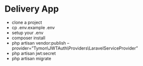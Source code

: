 # Delivery App

- clone a project 
- cp .env.example .env
- setup your .env
- composer install
- php artisan vendor:publish –provider=”Tymon\JWTAuth\Providers\LaravelServiceProvider”
- php artisan jwt:secret
- php artisan migrate
